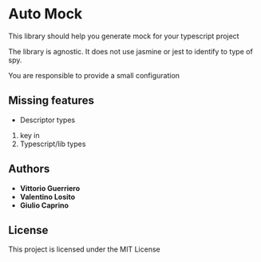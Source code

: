 # Auto Mock

This library should help you generate mock for your typescript project

The library is agnostic. It does not use jasmine or jest to identify to type of spy.

You are responsible to provide a small configuration

## Missing features

- Descriptor types
1) key in
2) Typescript/lib types

## Authors

* **Vittorio Guerriero**
* **Valentino Losito**
* **Giulio Caprino** 

## License

This project is licensed under the MIT License
